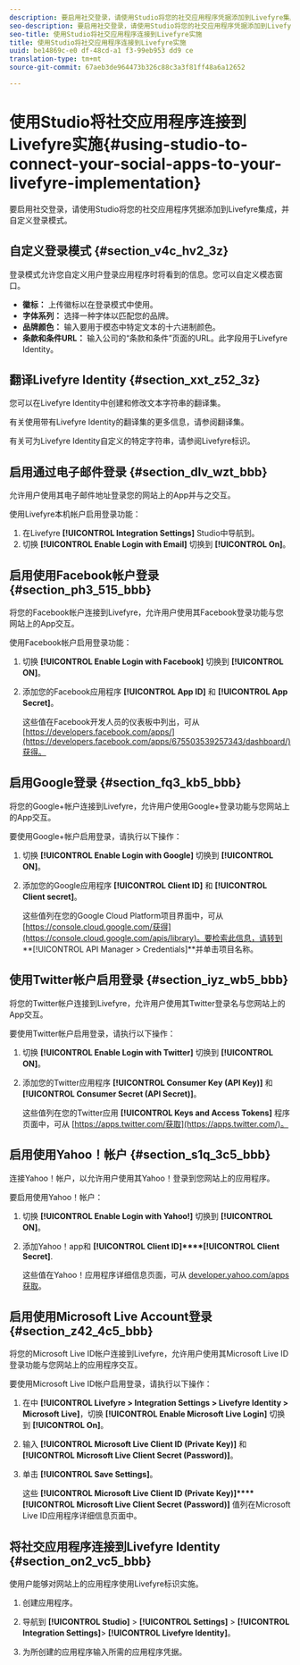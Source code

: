 ```yaml
---
description: 要启用社交登录，请使用Studio将您的社交应用程序凭据添加到Livefyre集成，并自定义登录模式。
seo-description: 要启用社交登录，请使用Studio将您的社交应用程序凭据添加到Livefyre集成，并自定义登录模式。
seo-title: 使用Studio将社交应用程序连接到Livefyre实施
title: 使用Studio将社交应用程序连接到Livefyre实施
uuid: be14869c-e0 df-48cd-a1 f3-99eb953 dd9 ce
translation-type: tm+mt
source-git-commit: 67aeb3de964473b326c88c3a3f81ff48a6a12652

---
```



# 使用Studio将社交应用程序连接到Livefyre实施{#using-studio-to-connect-your-social-apps-to-your-livefyre-implementation}

要启用社交登录，请使用Studio将您的社交应用程序凭据添加到Livefyre集成，并自定义登录模式。

## 自定义登录模式 {#section_v4c_hv2_3z}

登录模式允许您自定义用户登录应用程序时将看到的信息。您可以自定义模态窗口。

* **徽标：** 上传徽标以在登录模式中使用。
* **字体系列：** 选择一种字体以匹配您的品牌。
* **品牌颜色：** 输入要用于模态中特定文本的十六进制颜色。
* **条款和条件URL：** 输入公司的“条款和条件”页面的URL。此字段用于Livefyre Identity。

## 翻译Livefyre Identity {#section_xxt_z52_3z}

您可以在Livefyre Identity中创建和修改文本字符串的翻译集。

有关使用带有Livefyre Identity的翻译集的更多信息，请参阅翻译集。

有关可为Livefyre Identity自定义的特定字符串，请参阅Livefyre标识。

## 启用通过电子邮件登录 {#section_dlv_wzt_bbb}

允许用户使用其电子邮件地址登录您的网站上的App并与之交互。

使用Livefyre本机帐户启用登录功能：

1. 在Livefyre **[!UICONTROL Integration Settings]** Studio中导航到。
1. 切换 **[!UICONTROL Enable Login with Email]** 切换到 **[!UICONTROL On]**。

## 启用使用Facebook帐户登录 {#section_ph3_515_bbb}

将您的Facebook帐户连接到Livefyre，允许用户使用其Facebook登录功能与您网站上的App交互。

使用Facebook帐户启用登录功能：

1. 切换 **[!UICONTROL Enable Login with Facebook]** 切换到 **[!UICONTROL ON]**。

1. 添加您的Facebook应用程序 **[!UICONTROL App ID]** 和 **[!UICONTROL App Secret]**。

   这些值在Facebook开发人员的仪表板中列出，可从 [https://developers.facebook.com/apps/](https://developers.facebook.com/apps/675503539257343/dashboard/)获得。

## 启用Google登录 {#section_fq3_kb5_bbb}

将您的Google+帐户连接到Livefyre，允许用户使用Google+登录功能与您网站上的App交互。

要使用Google+帐户启用登录，请执行以下操作：

1. 切换 **[!UICONTROL Enable Login with Google]** 切换到 **[!UICONTROL ON]**。

1. 添加您的Google应用程序 **[!UICONTROL Client ID]** 和 **[!UICONTROL Client secret]**。

   这些值列在您的Google Cloud Platform项目界面中，可从 [https://console.cloud.google.com/获得](https://console.cloud.google.com/apis/library)。要检索此信息，请转到 **[!UICONTROL API Manager > Credentials]**并单击项目名称。

## 使用Twitter帐户启用登录 {#section_iyz_wb5_bbb}

将您的Twitter帐户连接到Livefyre，允许用户使用其Twitter登录名与您网站上的App交互。

要使用Twitter帐户启用登录，请执行以下操作：

1. 切换 **[!UICONTROL Enable Login with Twitter]** 切换到 **[!UICONTROL ON]**。

1. 添加您的Twitter应用程序 **[!UICONTROL Consumer Key (API Key)]** 和 **[!UICONTROL Consumer Secret (API Secret)]**。

   这些值列在您的Twitter应用 **[!UICONTROL Keys and Access Tokens]** 程序页面中，可从 [https://apps.twitter.com/获取](https://apps.twitter.com/)。

## 启用使用Yahoo！帐户 {#section_s1q_3c5_bbb}

连接Yahoo！帐户，以允许用户使用其Yahoo！登录到您网站上的应用程序。

要启用使用Yahoo！帐户：

1. 切换 **[!UICONTROL Enable Login with Yahoo!]** 切换到 **[!UICONTROL ON]**。

1. 添加Yahoo！app和 **[!UICONTROL Client ID]****[!UICONTROL Client Secret]**.

   这些值在Yahoo！应用程序详细信息页面，可从 [developer.yahoo.com/apps获取](https://developer.yahoo.com/apps)。

## 启用使用Microsoft Live Account登录 {#section_z42_4c5_bbb}

将您的Microsoft Live ID帐户连接到Livefyre，允许用户使用其Microsoft Live ID登录功能与您网站上的应用程序交互。

要使用Microsoft Live ID帐户启用登录，请执行以下操作：

1. 在中 **[!UICONTROL Livefyre > Integration Settings > Livefyre Identity > Microsoft Live]**，切换 **[!UICONTROL Enable Microsoft Live Login]** 切换到 **[!UICONTROL On]**。

1. 输入 **[!UICONTROL Microsoft Live Client ID (Private Key)]** 和 **[!UICONTROL Microsoft Live Client Secret (Password)]**。

1. 单击 **[!UICONTROL Save Settings]**。

   这些 **[!UICONTROL Microsoft Live Client ID (Private Key)]****[!UICONTROL Microsoft Live Client Secret (Password)]** 值列在Microsoft Live ID应用程序详细信息页面中。

## 将社交应用程序连接到Livefyre Identity {#section_on2_vc5_bbb}

使用户能够对网站上的应用程序使用Livefyre标识实施。

1. 创建应用程序。
1. 导航到 **[!UICONTROL Studio]** &gt; **[!UICONTROL Settings]** &gt; **[!UICONTROL Integration Settings]**&gt; **[!UICONTROL Livefyre Identity]**。

1. 为所创建的应用程序输入所需的应用程序凭据。